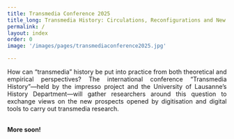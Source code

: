 ```yaml
---
title: Transmedia Conference 2025
title_long: Transmedia History: Circulations, Reconfigurations and New Methodologies
permalink: /
layout: index
order: 0
image: '/images/pages/transmediaconference2025.jpg'

---
```


<div style="text-align: justify"> How can “transmedia” history be put into practice from both theoretical and empirical perspectives? The international conference “Transmedia History”—held by the impresso project and the University of Lausanne’s History Department—will gather researchers around this question to exchange views on the new prospects opened by digitisation and digital tools to carry out transmedia research.</div><br>

**More soon!**

